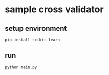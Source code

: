 # sample cross validator

## setup environment

```shell
pip install scikit-learn
```

## run

```shell
python main.py
```
